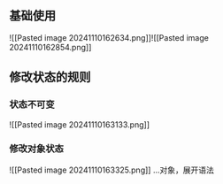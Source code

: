 ## 基础使用
![[Pasted image 20241110162634.png]]![[Pasted image 20241110162854.png]]





## 修改状态的规则

### 状态不可变
![[Pasted image 20241110163133.png]]




### 修改对象状态
![[Pasted image 20241110163325.png]]
...对象，展开语法
